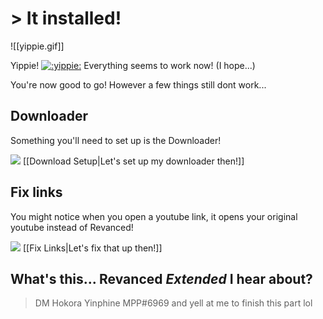 # > It installed!
![[yippie.gif]]

Yippie! [![](https://cdn.discordapp.com/attachments/803186540359450664/1100686306989838416/ezgif.com-resize.gif ":yippie:")](https://cdn.discordapp.com/attachments/803186540359450664/1100686623638814771/Awesome.gif ":yippie:") Everything seems to work now! (I hope...)

You're now good to go! However a few things still dont work...

## Downloader
Something you'll need to set up is the Downloader!

![](https://cdn.discordapp.com/attachments/803186540359450664/1100960373282193449/image_2023-04-26_182246728_1.gif) [[Download Setup|Let's set up my downloader then!]]


## Fix links
You might notice when you open a youtube link, it opens your original youtube instead of Revanced!

![](https://cdn.discordapp.com/attachments/803186540359450664/1100960373282193449/image_2023-04-26_182246728_1.gif) [[Fix Links|Let's fix that up then!]]


## What's this... Revanced *Extended* I hear about?



> DM Hokora Yinphine MPP#6969 and yell at me to finish this part lol
